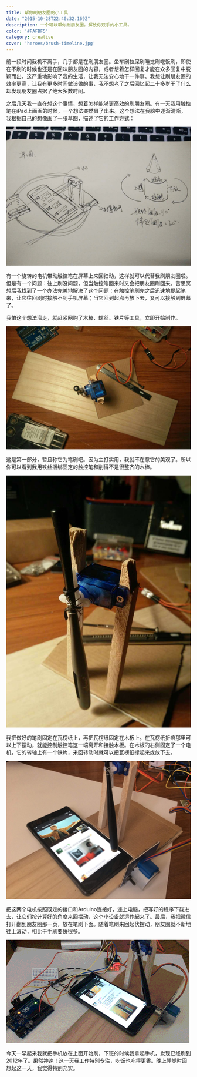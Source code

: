 ```yaml
---
title: 帮你刷朋友圈的小工具
date: "2015-10-28T22:40:32.169Z"
description: 一个可以帮你刷朋友圈，解放你双手的小工具。
color: '#FAFBF5'
category: creative
cover: 'heroes/brush-timeline.jpg'
---
```


前一段时间我机不离手，几乎都是在刷朋友圈。坐车刷拉屎刷睡觉刷吃饭刷，即使在不刷的时候也还是在回味朋友圈的内容，或者想着怎样回复才能在众多回复中脱颖而出。这严重地影响了我的生活，让我无法安心地干一件事。我想让刷朋友圈的效率更高，让我有更多时间做该做的事，我不想老了之后回忆起二十多岁干了什么却发现朋友圈占据了绝大多数时间。

之后几天我一直在想这个事情，想着怎样能够更高效的刷朋友圈。有一天我用触控笔在iPad上画画的时候，一个想法突然冒了出来。这个想法在我脑中逐渐清晰，我根据自己的想像画了一张草图，描述了它的工作方式：

![](./brush-draft.jpg)

有一个旋转的电机带动触控笔在屏幕上来回扫动，这样就可以代替我刷朋友圈啦。但是有一个问题：往上刷没问题，但当触控笔回来时又会把朋友圈刷回来。苦思冥想后我找到了一个办法完美地解决了这个问题：在触控笔刷完之后迅速地提起笔来，让它往回刷时接触不到手机屏幕；当它回到起点再放下去，又可以接触到屏幕了。

我怕这个想法溜走，就赶紧网购了木棒、螺丝、铁片等工具，立即开始制作。

![](./brush-elements.jpg)

这是第一部分，暂且称它为笔刷吧。因为主打实用，我就不在意它的美观了。所以你可以看到我用铁丝捆绑固定的触控笔和削得不是很整齐的木棒。

![](./brush-tool.jpg)

我把做好的笔刷固定在瓦楞纸上，再把瓦楞纸固定在木板上。在瓦楞纸折痕那里可以上下摆动，就能控制触控笔这一端离开和接触木板。在木板的右侧固定了一个电机，它的转轴上有一个铁片，来回转动时就可以把瓦楞纸撑起来或放下去。

![](./brush-servo.jpg)

把这两个电机按照既定的接口和Arduino连接好，连上电脑，把写好的程序下载进去，让它们按计算好的角度来回摆动，这个小设备就运作起来了。最后，我把微信打开翻到朋友圈那一页，放在笔刷下面。随着笔刷来回起伏摆动，朋友圈就不断地往上滚动，相比于手刷要快很多。

![](./brush-result.gif)

今天一早起来我就把手机放在上面开始刷，下班的时候我拿起手机，发现已经刷到2012年了。果然神速！这一天我工作特别专注，吃饭也吃得更香。晚上睡觉时回想起这一天，我觉得特别充实。
